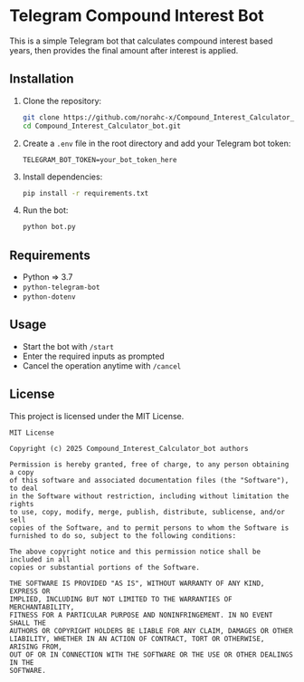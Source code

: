 
# Telegram Compound Interest Bot

This is a simple Telegram bot that calculates compound interest based  years, then provides the final amount after interest is applied.

## Installation

1. Clone the repository:
   ```sh
   git clone https://github.com/norahc-x/Compound_Interest_Calculator_bot.git
   cd Compound_Interest_Calculator_bot.git
   ```
2. Create a `.env` file in the root directory and add your Telegram bot token:
   ```
   TELEGRAM_BOT_TOKEN=your_bot_token_here
   ```
3. Install dependencies:
   ```sh
   pip install -r requirements.txt
   ```
4. Run the bot:
   ```sh
   python bot.py
   ```

## Requirements

- Python => 3.7
- `python-telegram-bot`
- `python-dotenv`

## Usage

- Start the bot with `/start`
- Enter the required inputs as prompted
- Cancel the operation anytime with `/cancel`

## License

This project is licensed under the MIT License.

```
MIT License

Copyright (c) 2025 Compound_Interest_Calculator_bot authors

Permission is hereby granted, free of charge, to any person obtaining a copy
of this software and associated documentation files (the "Software"), to deal
in the Software without restriction, including without limitation the rights
to use, copy, modify, merge, publish, distribute, sublicense, and/or sell
copies of the Software, and to permit persons to whom the Software is
furnished to do so, subject to the following conditions:

The above copyright notice and this permission notice shall be included in all
copies or substantial portions of the Software.

THE SOFTWARE IS PROVIDED "AS IS", WITHOUT WARRANTY OF ANY KIND, EXPRESS OR
IMPLIED, INCLUDING BUT NOT LIMITED TO THE WARRANTIES OF MERCHANTABILITY,
FITNESS FOR A PARTICULAR PURPOSE AND NONINFRINGEMENT. IN NO EVENT SHALL THE
AUTHORS OR COPYRIGHT HOLDERS BE LIABLE FOR ANY CLAIM, DAMAGES OR OTHER
LIABILITY, WHETHER IN AN ACTION OF CONTRACT, TORT OR OTHERWISE, ARISING FROM,
OUT OF OR IN CONNECTION WITH THE SOFTWARE OR THE USE OR OTHER DEALINGS IN THE
SOFTWARE.
```



